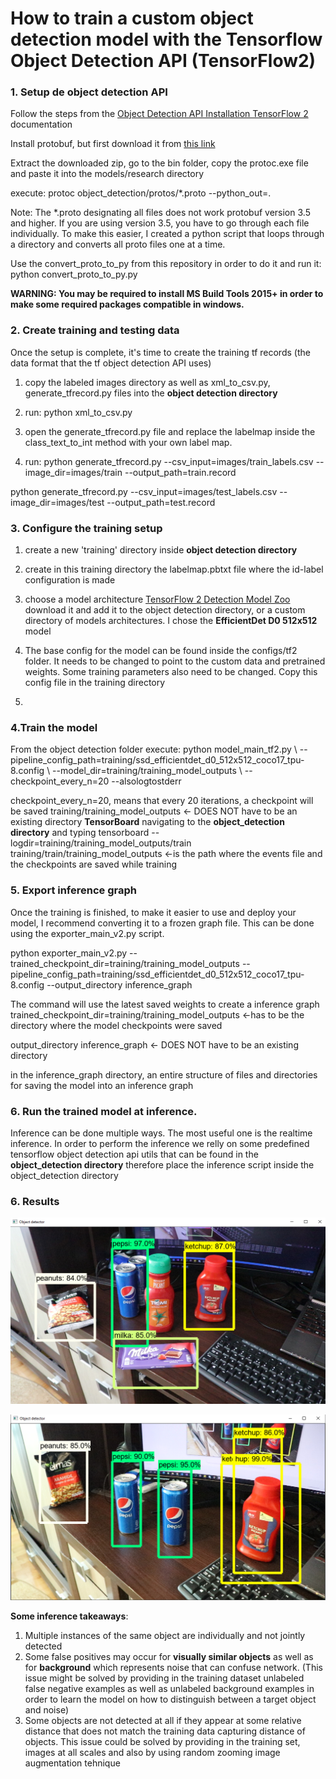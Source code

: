 # How to train a custom object detection model with the Tensorflow Object Detection API (TensorFlow2)





<h3>1. Setup de object detection API</h3> 

Follow the steps from the [Object Detection API Installation TensorFlow 2](https://github.com/tensorflow/models/blob/master/research/object_detection/g3doc/tf2.md) documentation  

Install protobuf, but first download it from [this link](https://github.com/protocolbuffers/protobuf/releases)

Extract the downloaded zip, go to the bin folder, copy the protoc.exe file and paste it into the models/research directory  
 
execute: protoc object_detection/protos/*.proto --python_out=.  

Note: The *.proto designating all files does not work protobuf version 3.5 and higher. If you are using version 3.5, you have to go through each file individually. To make this easier, I created a python script that loops through a directory and converts all proto files one at a time.

Use the convert_proto_to_py from this repository in order to do it and run it:  
python convert_proto_to_py.py <path to proto files directory> <path to protoc file>  

**WARNING: You may be required to install MS Build Tools 2015+ in order to make some required packages compatible in windows.**

<h3>2. Create training and testing data</h3> 

Once the setup is complete, it's time to create the training tf records (the data format that the tf object detection API uses)

1. copy the labeled images directory as well as xml_to_csv.py, generate_tfrecord.py files into the **object detection directory**

2. run: python xml_to_csv.py

3. open the generate_tfrecord.py file and replace the labelmap inside the class_text_to_int method with your own label map.

4. run:
python generate_tfrecord.py --csv_input=images/train_labels.csv --image_dir=images/train --output_path=train.record  

python generate_tfrecord.py --csv_input=images/test_labels.csv --image_dir=images/test --output_path=test.record  


<h3>3. Configure the training setup</h3> 

1. create a new 'training' directory inside **object detection directory**  
2. create in this training directory the labelmap.pbtxt file where the id-label configuration is made  
3. choose a model architecture [TensorFlow 2 Detection Model Zoo](https://github.com/tensorflow/models/blob/master/research/object_detection/g3doc/tf2_detection_zoo.md) download it and add it to the object detection directory, or a custom directory of models architectures. I chose the **EfficientDet D0 512x512** model



4. The base config for the model can be found inside the configs/tf2 folder. It needs to be changed to point to the custom data and pretrained weights. Some training parameters also need to be changed. Copy this config file in the training directory  

5.


<h3>4.Train the model</h3> 
From the object detection folder execute:
python model_main_tf2.py \
    --pipeline_config_path=training/ssd_efficientdet_d0_512x512_coco17_tpu-8.config \
    --model_dir=training/training_model_outputs \
    --checkpoint_every_n=20
    --alsologtostderr

checkpoint_every_n=20, means that every 20 iterations, a checkpoint will be saved
training/training_model_outputs <- DOES NOT have to be an existing directory
**TensorBoard**
navigating to the **object_detection directory** and typing
tensorboard --logdir=training/training_model_outputs/train
training/train/training_model_outputs <-is the path where the events file and the checkpoints are saved while training

<h3>5. Export inference graph </h3>

Once the training is finished, to make it easier to use and deploy your model, I recommend converting it to a frozen graph file. This can be done using the exporter_main_v2.py script.

python exporter_main_v2.py 
    --trained_checkpoint_dir=training/training_model_outputs 
    --pipeline_config_path=training/ssd_efficientdet_d0_512x512_coco17_tpu-8.config 
    --output_directory inference_graph

The command will use the latest saved weights to create a inference graph
trained_checkpoint_dir=training/training_model_outputs <-has to be the directory where the model checkpoints were saved

output_directory inference_graph <- DOES NOT have to be an existing directory

in the inference_graph directory, an entire structure of files and directories for saving the model into an inference graph

<h3>6. Run the trained model at inference. </h3>  

Inference can be done multiple ways. The most useful one is the realtime inference. In order to perform the inference we relly on some predefined tensorflow object detection api utils that can be found in the **object_detection directory** therefore place the inference script inside the object_detection directory

<h3>6. Results</h3> 

![All the custom objects are successfully detected. Also, visually similar objects are not confusing for the model](/doc_images/image_1.png)

![Multiple instances of the same objects are individually detected but some false positives may occur](/doc_images/img3.png)

**Some inference takeaways**:

1. Multiple instances of the same object are individually and not jointly detected
2. Some false positives may occur for **visually similar objects** as well as for **background** which represents noise that can confuse network. (This issue might be solved by providing in the training dataset unlabeled false negative examples as well as unlabeled background examples in order to learn the model on how to distinguish between a target object and noise)
3. Some objects are not detected at all if they appear at some relative distance that does not match the training data capturing distance of objects. This issue could be solved by providing in the training set, images at all scales and also by using random zooming image augmentation tehnique 